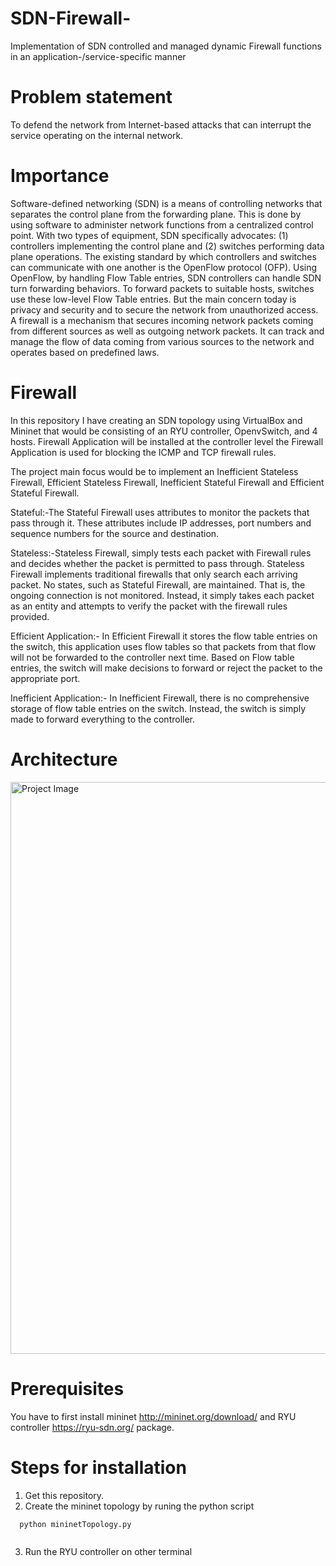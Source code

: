 # SDN-Firewall-
Implementation of SDN controlled and managed dynamic Firewall functions in an application-/service-specific manner 

# Problem statement
To defend the network from Internet-based attacks that can interrupt the service operating on the internal network.

# Importance
Software-defined networking (SDN) is a means of controlling networks that separates the control plane from the forwarding plane. This is done by using software to administer network functions from a centralized control point. With two types of equipment, SDN specifically advocates: (1) controllers implementing the control plane and (2) switches performing data plane operations. The existing standard by which controllers and switches can communicate with one another is the OpenFlow protocol (OFP). Using OpenFlow, by handling Flow Table entries, SDN controllers can handle SDN turn forwarding behaviors. To forward packets to suitable hosts, switches use these low-level Flow Table entries. But the main concern today is privacy and security and to secure the network from unauthorized access. A firewall is a mechanism that secures incoming network packets coming from different sources as well as outgoing network packets. It can track and manage the flow of data coming from various sources to the network and operates based on predefined laws.

# Firewall
In this repository I have creating an SDN topology using VirtualBox and Mininet that would be consisting of an RYU controller, OpenvSwitch, and 4 hosts. Firewall Application will be installed at the controller level the Firewall Application is used for blocking the ICMP and TCP firewall rules.

The project main focus would be to implement an Inefficient Stateless Firewall, Efficient Stateless Firewall, Inefficient Stateful Firewall and Efficient Stateful Firewall.

Stateful:-The Stateful Firewall uses attributes to monitor the packets that pass through it. These attributes include IP addresses, port numbers and sequence numbers for the source and destination.

Stateless:-Stateless Firewall, simply tests each packet with Firewall rules and decides whether the packet is permitted to pass through. Stateless Firewall implements traditional firewalls that only search each arriving packet. No states, such as Stateful Firewall, are maintained. That is, the ongoing connection is not monitored. Instead, it simply takes each packet as an entity and attempts to verify the packet with the firewall rules provided.

Efficient Application:- In Efficient Firewall it stores the flow table entries on the switch, this application uses flow tables so that packets from that flow will not be forwarded to the controller next time. Based on Flow table entries, the switch will make decisions to forward or reject the packet to the appropriate port. 

Inefficient Application:- In Inefficient Firewall, there is no comprehensive storage of flow table entries on the switch. Instead, the switch is simply made to forward everything to the controller. 

# Architecture
<img width="915" alt="Project Image" src="https://user-images.githubusercontent.com/57679558/101070620-93a78680-3569-11eb-928b-89e922914301.png">

# Prerequisites
You have to first install mininet http://mininet.org/download/ and RYU controller https://ryu-sdn.org/ package.

# Steps for installation
1) Get this repository.
2) Create the mininet topology by runing the python script
```
  python mininetTopology.py
  
```
3) Run the RYU controller on other terminal

